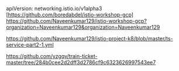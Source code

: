 apiVersion: networking.istio.io/v1alpha3
[https://github.com/boredabdel/istio-workshop-gcp]
https://github.com/Naveenkumar129/istio-workshop-gcp?organization=Naveenkumar129&organization=Naveenkumar129

https://github.com/Naveenkumar129/istio-project-k8/blob/master/ts-service-part2-1.yml

https://github.com/yzgqy/train-ticket-master/tree/284b0cee2d2dff3d2786cf9c6323626997543ee7























